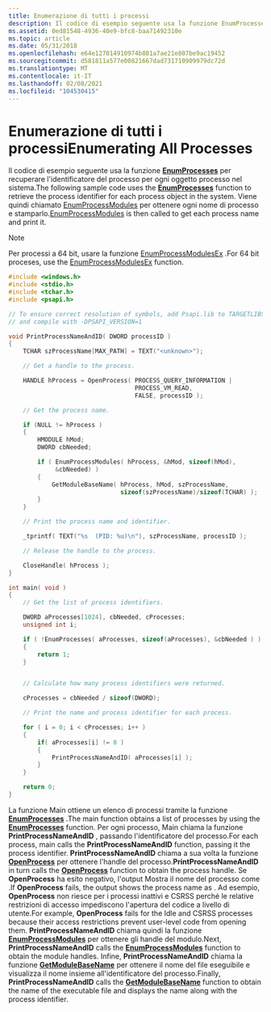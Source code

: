 ```yaml
---
title: Enumerazione di tutti i processi
description: Il codice di esempio seguente usa la funzione EnumProcesses per enumerare i processi correnti nel sistema.
ms.assetid: 0ed81548-4936-40e9-bfc8-baa71492310e
ms.topic: article
ms.date: 05/31/2018
ms.openlocfilehash: e64e127014910974b881a7ae21e807be9ac19452
ms.sourcegitcommit: d581811a577e00821667dad731710909979dc72d
ms.translationtype: MT
ms.contentlocale: it-IT
ms.lasthandoff: 02/08/2021
ms.locfileid: "104530415"
---
```

# <a name="enumerating-all-processes"></a><span data-ttu-id="774dc-103">Enumerazione di tutti i processi</span><span class="sxs-lookup"><span data-stu-id="774dc-103">Enumerating All Processes</span></span>

<span data-ttu-id="774dc-104">Il codice di esempio seguente usa la funzione [**EnumProcesses**](/windows/win32/api/Psapi/nf-psapi-enumprocesses) per recuperare l'identificatore del processo per ogni oggetto processo nel sistema.</span><span class="sxs-lookup"><span data-stu-id="774dc-104">The following sample code uses the [**EnumProcesses**](/windows/win32/api/Psapi/nf-psapi-enumprocesses) function to retrieve the process identifier for each process object in the system.</span></span> <span data-ttu-id="774dc-105">Viene quindi chiamato [EnumProcessModules](/windows/win32/api/psapi/nf-psapi-enumprocessmodules) per ottenere ogni nome di processo e stamparlo.</span><span class="sxs-lookup"><span data-stu-id="774dc-105">[EnumProcessModules](/windows/win32/api/psapi/nf-psapi-enumprocessmodules) is then called to get each process name and print it.</span></span>

>[!NOTE]
> <span data-ttu-id="774dc-106">Per processi a 64 bit, usare la funzione [EnumProcessModulesEx](/windows/win32/api/psapi/nf-psapi-enumprocessmodulesex) .</span><span class="sxs-lookup"><span data-stu-id="774dc-106">For 64 bit proceses, use the [EnumProcessModulesEx](/windows/win32/api/psapi/nf-psapi-enumprocessmodulesex) function.</span></span>

```C++
#include <windows.h>
#include <stdio.h>
#include <tchar.h>
#include <psapi.h>

// To ensure correct resolution of symbols, add Psapi.lib to TARGETLIBS
// and compile with -DPSAPI_VERSION=1

void PrintProcessNameAndID( DWORD processID )
{
    TCHAR szProcessName[MAX_PATH] = TEXT("<unknown>");

    // Get a handle to the process.

    HANDLE hProcess = OpenProcess( PROCESS_QUERY_INFORMATION |
                                   PROCESS_VM_READ,
                                   FALSE, processID );

    // Get the process name.

    if (NULL != hProcess )
    {
        HMODULE hMod;
        DWORD cbNeeded;

        if ( EnumProcessModules( hProcess, &hMod, sizeof(hMod), 
             &cbNeeded) )
        {
            GetModuleBaseName( hProcess, hMod, szProcessName, 
                               sizeof(szProcessName)/sizeof(TCHAR) );
        }
    }

    // Print the process name and identifier.

    _tprintf( TEXT("%s  (PID: %u)\n"), szProcessName, processID );

    // Release the handle to the process.

    CloseHandle( hProcess );
}

int main( void )
{
    // Get the list of process identifiers.

    DWORD aProcesses[1024], cbNeeded, cProcesses;
    unsigned int i;

    if ( !EnumProcesses( aProcesses, sizeof(aProcesses), &cbNeeded ) )
    {
        return 1;
    }


    // Calculate how many process identifiers were returned.

    cProcesses = cbNeeded / sizeof(DWORD);

    // Print the name and process identifier for each process.

    for ( i = 0; i < cProcesses; i++ )
    {
        if( aProcesses[i] != 0 )
        {
            PrintProcessNameAndID( aProcesses[i] );
        }
    }

    return 0;
}
```



<span data-ttu-id="774dc-107">La funzione Main ottiene un elenco di processi tramite la funzione [**EnumProcesses**](/windows/desktop/api/Psapi/nf-psapi-enumprocesses) .</span><span class="sxs-lookup"><span data-stu-id="774dc-107">The main function obtains a list of processes by using the [**EnumProcesses**](/windows/desktop/api/Psapi/nf-psapi-enumprocesses) function.</span></span> <span data-ttu-id="774dc-108">Per ogni processo, Main chiama la funzione **PrintProcessNameAndID** , passando l'identificatore del processo.</span><span class="sxs-lookup"><span data-stu-id="774dc-108">For each process, main calls the **PrintProcessNameAndID** function, passing it the process identifier.</span></span> <span data-ttu-id="774dc-109">**PrintProcessNameAndID** chiama a sua volta la funzione [**OpenProcess**](/windows/desktop/api/processthreadsapi/nf-processthreadsapi-openprocess) per ottenere l'handle del processo.</span><span class="sxs-lookup"><span data-stu-id="774dc-109">**PrintProcessNameAndID** in turn calls the [**OpenProcess**](/windows/desktop/api/processthreadsapi/nf-processthreadsapi-openprocess) function to obtain the process handle.</span></span> <span data-ttu-id="774dc-110">Se **OpenProcess** ha esito negativo, l'output Mostra il nome del processo come <unknown> .</span><span class="sxs-lookup"><span data-stu-id="774dc-110">If **OpenProcess** fails, the output shows the process name as <unknown>.</span></span> <span data-ttu-id="774dc-111">Ad esempio, **OpenProcess** non riesce per i processi inattivi e CSRSS perché le relative restrizioni di accesso impediscono l'apertura del codice a livello di utente.</span><span class="sxs-lookup"><span data-stu-id="774dc-111">For example, **OpenProcess** fails for the Idle and CSRSS processes because their access restrictions prevent user-level code from opening them.</span></span> <span data-ttu-id="774dc-112">**PrintProcessNameAndID** chiama quindi la funzione [**EnumProcessModules**](/windows/desktop/api/Psapi/nf-psapi-enumprocessmodules) per ottenere gli handle del modulo.</span><span class="sxs-lookup"><span data-stu-id="774dc-112">Next, **PrintProcessNameAndID** calls the [**EnumProcessModules**](/windows/desktop/api/Psapi/nf-psapi-enumprocessmodules) function to obtain the module handles.</span></span> <span data-ttu-id="774dc-113">Infine, **PrintProcessNameAndID** chiama la funzione [**GetModuleBaseName**](/windows/desktop/api/Psapi/nf-psapi-getmodulebasenamea) per ottenere il nome del file eseguibile e visualizza il nome insieme all'identificatore del processo.</span><span class="sxs-lookup"><span data-stu-id="774dc-113">Finally, **PrintProcessNameAndID** calls the [**GetModuleBaseName**](/windows/desktop/api/Psapi/nf-psapi-getmodulebasenamea) function to obtain the name of the executable file and displays the name along with the process identifier.</span></span>

 

 
